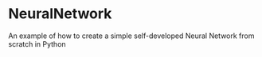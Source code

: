 # NeuralNetwork
An example of how to create a simple self-developed Neural Network from scratch in Python 
